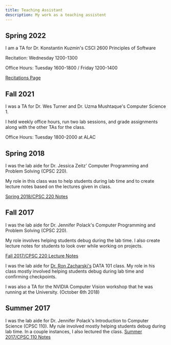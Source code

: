 ```yaml
---
title: Teaching Assistant
description: My work as a teaching assistent
---
```


## Spring 2022
I am a TA for Dr. Konstantin Kuzmin's CSCI 2600 Principles of Software

Recitation: Wednesday 1200-1300

Office Hours: Tuesday 1600-1800 / Friday 1200-1400

[Recitations Page](spring2022/csci2600)

## Fall 2021
I was a TA for Dr. Wes Turner and Dr. Uzma Mushtaque's Computer Science 1.

I held weekly office hours, run two lab sessions, and grade assignments along
with the other TAs for the class.

Office Hours: Tuesday 1800-2000 at ALAC


## Spring 2018
I was the lab aide for Dr. Jessica Zeitz' Computer Programming and Problem Solving (CPSC 220).

My role in this class was to help students during lab time and to create lecture notes based on the lectures given in class.

[Spring 2018/CPSC 220 Notes](spring2018/cpsc220)

## Fall 2017

I was the lab aide for Dr. Jennifer Polack's Computer Programming and Problem Solving (CPSC 220).

My role involves helping students debug during the lab time. I also create lecture notes for students to look over while working on projects.

[Fall 2017/CPSC 220 Lecture Notes](fall2017/cpsc220)

I was the lab aide for [Dr. Ron Zacharski's](http://zacharski.org/) DATA 101 class. My role in his class mostly involved helping students debug during lab time and confirming checkpoints.

I was also a TA for the NVIDIA Computer Vision workshop that he was running at the University. (October 6th 2018)

## Summer 2017
I was the lab aide for Dr. Jennifer Polack's Introduction to Computer Science (CPSC 110). My rule involved mostly helping students debug during lab time. In a couple instances, I also lectured the class. 
[Summer 2017/CPSC 110 Notes](summer2017/cpsc110)